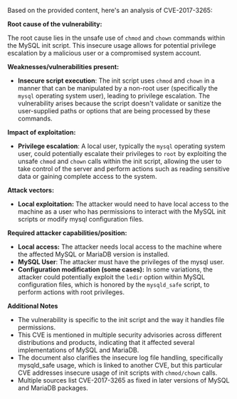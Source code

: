 Based on the provided content, here's an analysis of CVE-2017-3265:

**Root cause of the vulnerability:**

The root cause lies in the unsafe use of `chmod` and `chown` commands within the MySQL init script. This insecure usage allows for potential privilege escalation by a malicious user or a compromised system account.

**Weaknesses/vulnerabilities present:**

*   **Insecure script execution**: The init script uses `chmod` and `chown` in a manner that can be manipulated by a non-root user (specifically the `mysql` operating system user), leading to privilege escalation. The vulnerability arises because the script doesn't validate or sanitize the user-supplied paths or options that are being processed by these commands.

**Impact of exploitation:**

*   **Privilege escalation**: A local user, typically the `mysql` operating system user, could potentially escalate their privileges to `root` by exploiting the unsafe `chmod` and `chown` calls within the init script, allowing the user to take control of the server and perform actions such as reading sensitive data or gaining complete access to the system.

**Attack vectors:**

*   **Local exploitation:** The attacker would need to have local access to the machine as a user who has permissions to interact with the MySQL init scripts or modify mysql configuration files.

**Required attacker capabilities/position:**

*   **Local access:** The attacker needs local access to the machine where the affected MySQL or MariaDB version is installed.
*   **MySQL User**: The attacker must have the privileges of the mysql user.
*   **Configuration modification (some cases):**  In some variations, the attacker could potentially exploit the `ledir` option within MySQL configuration files, which is honored by the `mysqld_safe` script, to perform actions with root privileges.

**Additional Notes**

*   The vulnerability is specific to the init script and the way it handles file permissions.
*   This CVE is mentioned in multiple security advisories across different distributions and products, indicating that it affected several implementations of MySQL and MariaDB.
*   The document also clarifies the insecure log file handling, specifically mysqld\_safe usage, which is linked to another CVE, but this particular CVE addresses insecure usage of init scripts with `chmod/chown` calls.
*  Multiple sources list CVE-2017-3265 as fixed in later versions of MySQL and MariaDB packages.